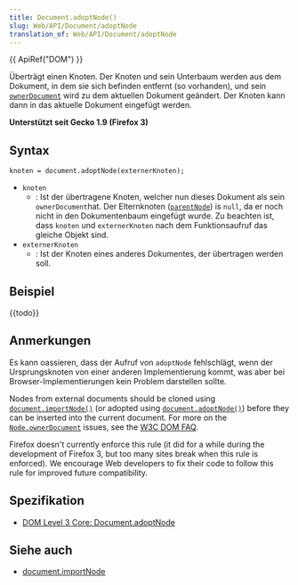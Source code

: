 ```yaml
---
title: Document.adoptNode()
slug: Web/API/Document/adoptNode
translation_of: Web/API/Document/adoptNode
---
```

{{ ApiRef("DOM") }}

Überträgt einen Knoten. Der Knoten und sein Unterbaum werden aus dem Dokument, in dem sie sich befinden entfernt (so vorhanden), und sein [`ownerDocument`](/en-US/docs/DOM/Node.ownerDocument "DOM/Node.ownerDocument") wird zu dem aktuellen Dokument geändert. Der Knoten kann dann in das aktuelle Dokument eingefügt werden.

**Unterstützt seit Gecko 1.9 (Firefox 3)**

## Syntax

    knoten = document.adoptNode(externerKnoten);

- `knoten`
  - : Ist der übertragene Knoten, welcher nun dieses Dokument als sein `ownerDocument`hat. Der Elternknoten ([`parentNode`](/en-US/docs/DOM/Node.parentNode)) is `null`, da er noch nicht in den Dokumentenbaum eingefügt wurde. Zu beachten ist, dass `knoten` und `externerKnoten` nach dem Funktionsaufruf das gleiche Objekt sind.
- `externerKnoten`
  - : Ist der Knoten eines anderes Dokumentes, der übertragen werden soll.

## Beispiel

{{todo}}

## Anmerkungen

Es kann oassieren, dass der Aufruf von `adoptNode` fehlschlägt, wenn der Ursprungsknoten von einer anderen Implementierung kommt, was aber bei Browser-Implementierungen kein Problem darstellen sollte.

Nodes from external documents should be cloned using [`document.importNode()`](/de/docs/Web/API/Document/importNode "Die Document-Methode importNode() erzeugt eine neue Kopie eines konkreten Knotens (Node) oder Dokumenten-Fragments (DocumentFragment) eines anderen Dokuments, so dass diese dann in das aktuelle Dokument eingefügt werden kann. ") (or adopted using [`document.adoptNode()`](/de/docs/Web/API/Document/adoptNode "Überträgt einen Knoten. Der Knoten und sein Unterbaum werden aus dem Dokument, in dem sie sich befinden entfernt (so vorhanden), und sein ownerDocument wird zu dem aktuellen Dokument geändert. Der Knoten kann dann in das aktuelle Dokument eingefügt werden.")) before they
can be inserted into the current document. For more on the [`Node.ownerDocument`](/de/docs/Web/API/Node/ownerDocument "Die Beschreibung hierüber wurde bisher noch nicht geschrieben. Bitte überlege, mitzuwirken!") issues, see the
[W3C DOM FAQ](http://www.w3.org/DOM/faq.html#ownerdoc).

Firefox doesn't currently enforce this rule (it did for a while during the development of Firefox 3, but too many
sites break when this rule is enforced). We encourage Web developers to fix their code to follow this rule for
improved future compatibility.

## Spezifikation

- [DOM Level 3 Core: Document.adoptNode](http://www.w3.org/TR/DOM-Level-3-Core/core.html#Document3-adoptNode)

## Siehe auch

- [document.importNode](/de/docs/DOM/document.importNode)
